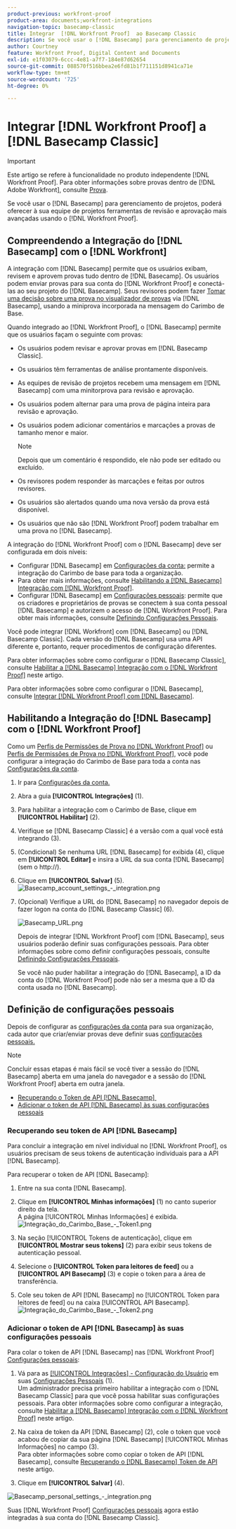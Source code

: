 ```yaml
---
product-previous: workfront-proof
product-area: documents;workfront-integrations
navigation-topic: basecamp-classic
title: Integrar  [!DNL Workfront Proof]  ao Basecamp Classic
description: Se você usar o [!DNL Basecamp] para gerenciamento de projetos, poderá oferecer à sua equipe de projetos ferramentas de revisão e aprovação mais avançadas usando o [!DNL Workfront Proof].
author: Courtney
feature: Workfront Proof, Digital Content and Documents
exl-id: e1f03079-6ccc-4e81-a7f7-184e87d62654
source-git-commit: 088570f516bbea2e6fd81b1f711151d8941ca71e
workflow-type: tm+mt
source-wordcount: '725'
ht-degree: 0%

---
```


# Integrar [!DNL Workfront Proof] a [!DNL Basecamp Classic]

>[!IMPORTANT]
>
>Este artigo se refere à funcionalidade no produto independente [!DNL Workfront Proof]. Para obter informações sobre provas dentro de [!DNL Adobe Workfront], consulte [Prova](../../../review-and-approve-work/proofing/proofing.md).

Se você usar o [!DNL Basecamp] para gerenciamento de projetos, poderá oferecer à sua equipe de projetos ferramentas de revisão e aprovação mais avançadas usando o [!DNL Workfront Proof].

## Compreendendo a Integração do [!DNL Basecamp] com o [!DNL Workfront]

A integração com [!DNL Basecamp] permite que os usuários exibam, revisem e aprovem provas tudo dentro de [!DNL Basecamp]. Os usuários podem enviar provas para sua conta do [!DNL Workfront Proof] e conectá-las ao seu projeto do [!DNL Basecamp]. Seus revisores podem fazer [Tomar uma decisão sobre uma prova no visualizador de provas](../../../review-and-approve-work/proofing/reviewing-proofs-within-workfront/make-a-decision-on-a-proof/make-decisions-on-proof.md) via [!DNL Basecamp], usando a miniprova incorporada na mensagem do Carimbo de Base.

Quando integrado ao [!DNL Workfront Proof], o [!DNL Basecamp] permite que os usuários façam o seguinte com provas:

* Os usuários podem revisar e aprovar provas em [!DNL Basecamp Classic].
* Os usuários têm ferramentas de análise prontamente disponíveis.
* As equipes de revisão de projetos recebem uma mensagem em [!DNL Basecamp] com uma minitorprova para revisão e aprovação.
* Os usuários podem alternar para uma prova de página inteira para revisão e aprovação.
* Os usuários podem adicionar comentários e marcações a provas de tamanho menor e maior.

  >[!NOTE]
  >
  >Depois que um comentário é respondido, ele não pode ser editado ou excluído.

* Os revisores podem responder às marcações e feitas por outros revisores.
* Os usuários são alertados quando uma nova versão da prova está disponível.
* Os usuários que não são [!DNL Workfront Proof] podem trabalhar em uma prova no [!DNL Basecamp].

A integração do [!DNL Workfront Proof] com o [!DNL Basecamp] deve ser configurada em dois níveis:

* Configurar [!DNL Basecamp] em [Configurações da conta:](https://support.workfront.com/hc/en-us/sections/115000912147-Account-settings) permite a integração do Carimbo de base para toda a organização.
* Para obter mais informações, consulte [Habilitando a [!DNL Basecamp] Integração com [!DNL Workfront Proof]](#enabling-the-basecamp-integration-with-workfront-proof).
* Configurar [!DNL Basecamp] em [Configurações pessoais](https://support.workfront.com/hc/en-us/sections/115000921168-Personal-settings): permite que os criadores e proprietários de provas se conectem à sua conta pessoal [!DNL Basecamp] e autorizem o acesso de [!DNL Workfront Proof]. Para obter mais informações, consulte [Definindo Configurações Pessoais](#configuring-personal-settings).

Você pode integrar [!DNL Workfront] com [!DNL Basecamp] ou [!DNL Basecamp Classic]. Cada versão do [!DNL Basecamp] usa uma API diferente e, portanto, requer procedimentos de configuração diferentes.

Para obter informações sobre como configurar o [!DNL Basecamp Classic], consulte [Habilitar a [!DNL Basecamp] Integração com o [!DNL Workfront Proof]](#enabling-the-basecamp-integration-with-workfront-proof) neste artigo.

Para obter informações sobre como configurar o [!DNL Basecamp], consulte [Integrar [!DNL Workfront Proof] com [!DNL Basecamp]](../../../workfront-proof/wp-integrations/basecamp/integrate-workfront-proof-with-basecamp.md).

## Habilitando a Integração do [!DNL Basecamp] com o [!DNL Workfront Proof]

Como um [Perfis de Permissões de Prova no [!DNL Workfront Proof]](../../../workfront-proof/wp-acct-admin/account-settings/proof-perm-profiles-in-wp.md) ou [Perfis de Permissões de Prova no [!DNL Workfront Proof]](../../../workfront-proof/wp-acct-admin/account-settings/proof-perm-profiles-in-wp.md), você pode configurar a integração do Carimbo de Base para toda a conta nas [Configurações da conta](https://support.workfront.com/hc/en-us/sections/115000912147-Account-settings).

1. Ir para [Configurações da conta.](https://support.workfront.com/hc/en-us/sections/115000912147-Account-settings)
1. Abra a guia **[!UICONTROL Integrações]** (1).
1. Para habilitar a integração com o Carimbo de Base, clique em **[!UICONTROL Habilitar]** (2).
1. Verifique se [!DNL Basecamp Classic] é a versão com a qual você está integrando (3).
1. (Condicional) Se nenhuma URL [!DNL Basecamp] for exibida (4), clique em **[!UICONTROL Editar]** e insira a URL da sua conta [!DNL Basecamp] (sem o http://).
1. Clique em **[!UICONTROL Salvar]** (5).\
   ![Basecamp_account_settings_-_integration.png](assets/basecamp-account-settings---integration-350x192.png)

1. (Opcional) Verifique a URL do [!DNL Basecamp] no navegador depois de fazer logon na conta do [!DNL Basecamp Classic] (6).

   ![Basecamp_URL.png](assets/basecamp-url-350x75.png)

   Depois de integrar [!DNL Workfront Proof] com [!DNL Basecamp], seus usuários poderão definir suas configurações pessoais. Para obter informações sobre como definir configurações pessoais, consulte [Definindo Configurações Pessoais](#configuring-personal-settings).

   Se você não puder habilitar a integração do [!DNL Basecamp], a ID da conta do [!DNL Workfront Proof] pode não ser a mesma que a ID da conta usada no [!DNL Basecamp].

## Definição de configurações pessoais

Depois de configurar as [configurações da conta](https://support.workfront.com/hc/en-us/sections/115000912147-Account-settings) para sua organização, cada autor que criar/enviar provas deve definir suas [configurações pessoais.](https://support.workfront.com/hc/en-us/sections/115000921168-Personal-settings)

>[!NOTE]
>
>Concluir essas etapas é mais fácil se você tiver a sessão do [!DNL Basecamp] aberta em uma janela do navegador e a sessão do [!DNL Workfront Proof] aberta em outra janela.

* [Recuperando o Token de API  [!DNL Basecamp] &#x200B;](#retrieving-your-basecamp-api-token)
* [Adicionar o token de API  [!DNL Basecamp]  às suas configurações pessoais](#adding-your-basecamp-api-token-to-your-personal-settings)

### Recuperando seu token de API [!DNL Basecamp]

Para concluir a integração em nível individual no [!DNL Workfront Proof], os usuários precisam de seus tokens de autenticação individuais para a API [!DNL Basecamp].

Para recuperar o token de API [!DNL Basecamp]:

1. Entre na sua conta [!DNL Basecamp].
1. Clique em **[!UICONTROL Minhas informações]** (1) no canto superior direito da tela.\
   A página [!UICONTROL Minhas Informações] é exibida.\
   ![Integração_do_Carimbo_Base_-_Token1.png](assets/basecamp-integration---token1-350x334.png)

1. Na seção [!UICONTROL Tokens de autenticação], clique em **[!UICONTROL Mostrar seus tokens]** (2) para exibir seus tokens de autenticação pessoal.
1. Selecione o **[!UICONTROL Token para leitores de feed]** ou a **[!UICONTROL API Basecamp]** (3) e copie o token para a área de transferência.

1. Cole seu token de API [!DNL Basecamp] no [!UICONTROL Token para leitores de feed] ou na caixa [!UICONTROL API Basecamp].\
   ![Integração_do_Carimbo_Base_-_Token2.png](assets/basecamp-integration---token2-350x178.png)

### Adicionar o token de API [!DNL Basecamp] às suas configurações pessoais

Para colar o token de API [!DNL Basecamp] nas [!DNL Workfront Proof] [Configurações pessoais](https://support.workfront.com/hc/en-us/sections/115000921168-Personal-settings):

1. Vá para as [[!UICONTROL Integrações] - Configuração do Usuário](../../../workfront-proof/wp-getstarted/personal-settings/integrations-user-setup.md) em suas [Configurações Pessoais](https://support.workfront.com/hc/en-us/sections/115000921168-Personal-settings) (1).\
   Um administrador precisa primeiro habilitar a integração com o [!DNL Basecamp Classic] para que você possa habilitar suas configurações pessoais. Para obter informações sobre como configurar a integração, consulte [Habilitar a [!DNL Basecamp] Integração com o [!DNL Workfront Proof]](#enabling-the-basecamp-integration-with-workfront-proof) neste artigo.

1. Na caixa de token da API [!DNL Basecamp] (2), cole o token que você acabou de copiar da sua página [!DNL Basecamp] [!UICONTROL Minhas Informações] no campo (3).\
   Para obter informações sobre como copiar o token de API [!DNL Basecamp], consulte [Recuperando o  [!DNL Basecamp] Token de API](#retrieving-your-basecamp-api-token) neste artigo.

1. Clique em **[!UICONTROL Salvar]** (4).

![Basecamp_personal_settings_-_integration.png](assets/basecamp-personal-settings---integration-350x250.png)

Suas [!DNL Workfront Proof] [Configurações pessoais](https://support.workfront.com/hc/en-us/sections/115000921168-Personal-settings) agora estão integradas à sua conta do [!DNL Basecamp Classic].
